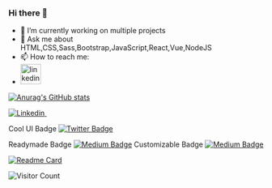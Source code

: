 ### Hi there 👋
- 🔭 I’m currently working on multiple projects
- 💬 Ask me about HTML,CSS,Sass,Bootstrap,JavaScript,React,Vue,NodeJS
- 📫 How to reach me:
-  [<img src='https://cdn.jsdelivr.net/npm/simple-icons@3.0.1/icons/linkedin.svg' alt='linkedin' height='40'>](https://www.linkedin.com/in/enes-inan-201b211a0/)  


[![Anurag's GitHub stats](https://github-readme-stats.vercel.app/api?username=enes-dev&show_icons=true&theme=radical)](https://github.com/anuraghazra/github-readme-stats)

[![Linkedin](https://i.stack.imgur.com/gVE0j.png) ](https://www.linkedin.com/in/enes-inan-201b211a0/)
&nbsp;



Cool UI Badge
[![Twitter Badge](https://badgen.net/badge/icon/twitter?icon=twitter&label)](https://twitter.com/username)

Readymade Badge
[![Medium Badge](https://badgen.net/badge/icon/medium?icon=medium&label)](https://medium.com/@username)
Customizable Badge
[![Medium Badge](https://img.shields.io/badge/@username-black?style=flat&logo=medium&logoColor=white&link=https://medium.com/@username)](https://medium.com/@username)



[![Readme Card](https://github-readme-stats.vercel.app/api/pin/?username=enes-dev&repo=Go-port-scanner)](https://github.com/enes-dev/vue-todo)

![Visitor Count](https://profile-counter.glitch.me/{enes-dev}/count.svg)
<!--
**enes-dev/enes-dev** is a ✨ _special_ ✨ repository because its `README.md` (this file) appears on your GitHub profile.

Here are some ideas to get you started:

- 🔭 I’m currently working on ...
- 🌱 I’m currently learning ...
- 👯 I’m looking to collaborate on ...
- 🤔 I’m looking for help with ...
- 💬 Ask me about ...
- 📫 How to reach me: ...
- 😄 Pronouns: ...
- ⚡ Fun fact: ...
-->
